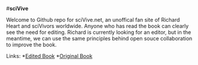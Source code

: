 #**sciVive**

Welcome to Github repo for sciVive.net, an unoffical fan site of Richard Heart and sciVivors worldwide.
Anyone who has read the book can clearly see the need for editing. Richard is currently looking for an editor, but in the meantime, we can use the same principles behind open souce collaboration to improve the book.




Links:
*[Edited Book](http://sciVive.net/book)
*[Original Book](https://archive.org/details/SciViveBookOutline_201802)


